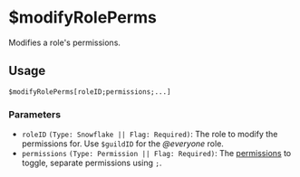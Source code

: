 # $modifyRolePerms
Modifies a role's permissions.

## Usage
```
$modifyRolePerms[roleID;permissions;...]
```

### Parameters 
- `roleID` `(Type: Snowflake || Flag: Required)`: The role to modify the permissions for. Use `$guildID` for the *@everyone* role.
- `permissions` `(Type: Permission || Flag: Required)`: The [permissions](../resources/permissions.md) to toggle, separate permissions using `;`.
